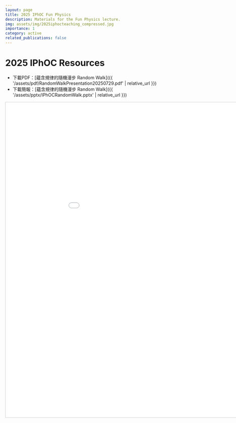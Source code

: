 ```yaml
---
layout: page
title: 2025 IPhOC Fun Physics
description: Materials for the Fun Physics lecture.
img: assets/img/2025iphocteaching_compressed.jpg
importance: 1
category: active
related_publications: false
---
```


# 2025 IPhOC Resources
- 下載PDF：[蘊含規律的隨機漫步 Random Walk]({{ '/assets/pdf/RandomWalkPresentation20250729.pdf' | relative_url }})
- 下載簡報：[蘊含規律的隨機漫步 Random Walk]({{ '/assets/pptx/IPhOCRandomWalk.pptx' | relative_url }})

<iframe
  src="{{ '/assets/pdf/RandomWalkPresentation20250729.pdf' | relative_url }}"
  width="1000"
  height="1000"
  style="border:1px solid #ccc"
  allowfullscreen>
  <p>若瀏覽器不支援內嵌 PDF，請 <a href="{{ '/assets/pdf/RandomWalkPresentation20250729.pdf' | relative_url }}">下載 PDF</a>。</p>
</iframe>